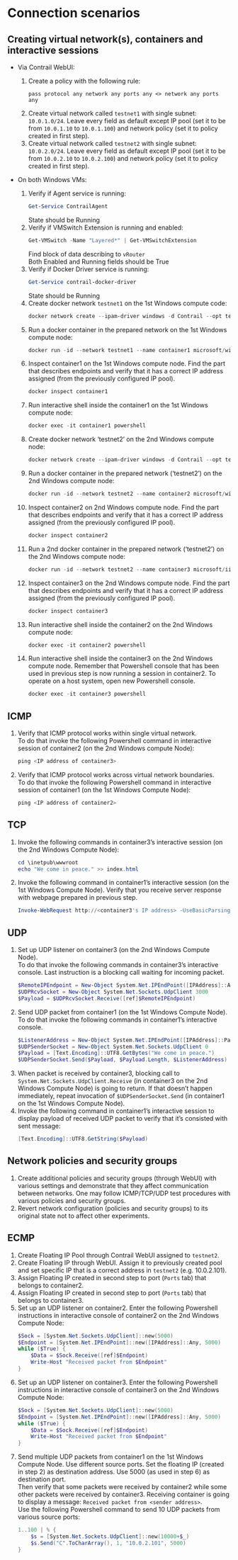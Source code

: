 # Connection scenarios

## Creating virtual network(s), containers and interactive sessions

* Via Contrail WebUI:
    1. Create a policy with the following rule:
        ```
        pass protocol any network any ports any <> network any ports any
        ```
    1. Create virtual network called `testnet1` with single subnet: `10.0.1.0/24`. Leave every field as default except IP pool (set it to be from `10.0.1.10` to `10.0.1.100`) and network policy (set it to policy created in first step).
    1. Create virtual network called `testnet2` with single subnet: `10.0.2.0/24`. Leave every field as default except IP pool (set it to be from `10.0.2.10` to `10.0.2.100`) and network policy (set it to policy created in first step).

* On both Windows VMs:
    1. Verify if Agent service is running:
        ```powershell
        Get-Service ContrailAgent
        ```
        State should be Running
    1. Verify if VMSwitch Extension is running and enabled:
        ```powershell
        Get-VMSwitch -Name "Layered*" | Get-VMSwitchExtension
        ```
        Find block of data describing to `vRouter`  
        Both Enabled and Running fields should be True
    1. Verify if Docker Driver service is running:
        ```powershell
        Get-Service contrail-docker-driver
        ```
        State should be Running
    1. Create docker network `testnet1` on the 1st Windows compute code:
        ```powershell
        docker network create --ipam-driver windows -d Contrail --opt tenant=admin --opt network=testnet1 testnet1
        ```
    1. Run a docker container in the prepared network on the 1st Windows compute node:
        ```powershell
        docker run -id --network testnet1 --name container1 microsoft/windowsservercore powershell
        ```
    1. Inspect container1 on the 1st Windows compute node. Find the part that describes endpoints and verify that it has a correct IP address assigned (from the previously configured IP pool).
        ```powershell
        docker inspect container1
        ```
    1. Run interactive shell inside the container1 on the 1st Windows compute node:
        ```powershell
        docker exec -it container1 powershell
        ```
    1. Create docker network ‘testnet2’ on the 2nd Windows compute node:
        ```powershell
        docker network create --ipam-driver windows -d Contrail --opt tenant=admin --opt network=testnet2 testnet2
        ```
    1. Run a docker container in the prepared network (‘testnet2’) on the 2nd Windows compute node:
        ```powershell
        docker run -id --network testnet2 --name container2 microsoft/windowsservercore powershell
        ```
    1. Inspect container2 on 2nd Windows compute node. Find the part that describes endpoints and verify that it has a correct IP address assigned (from the previously configured IP pool).
        ```powershell
        docker inspect container2
        ```
    1. Run a 2nd docker container in the prepared network (‘testnet2’) on the 2nd Windows compute node:
        ```powershell
        docker run -id --network testnet2 --name container3 microsoft/iis powershell
        ```
    1. Inspect container3 on the 2nd Windows compute node. Find the part that describes endpoints and verify that it has a correct IP address assigned (from the previously configured IP pool).
        ```powershell
        docker inspect container3
        ```
    1. Run interactive shell inside the container2 on the 2nd Windows compute node:
        ```powershell
        docker exec -it container2 powershell
        ```
    1. Run interactive shell inside the container3 on the 2nd Windows compute node. Remember that Powershell console that has been used in previous step is now running a session in container2. To operate on a host system, open new Powershell console.
        ```powershell
        docker exec -it container3 powershell
        ```

## ICMP
1. Verify that ICMP protocol works within single virtual network.  
    To do that invoke the following Powershell command in interactive session of container2 (on the 2nd Windows compute Node):
    ```powershell
    ping <IP address of container3>
    ```
1. Verify that ICMP protocol works across virtual network boundaries.  
    To do that invoke the following Powershell command in interactive session of container1 (on the 1st Windows Compute Node):
    ```powershell
    ping <IP address of container2>
    ```
## TCP
1. Invoke the following commands in container3’s interactive session (on the 2nd Windows Compute Node):
    ```powershell
    cd \inetpub\wwwroot
    echo "We come in peace." >> index.html
    ```
1. Invoke the following command in container1’s interactive session (on the 1st Windows Compute Node). Verify that you receive server response with webpage prepared in previous step.
    ```powershell
    Invoke-WebRequest http://<container3's IP address> -UseBasicParsing
    ```
## UDP
1. Set up UDP listener on container3 (on the 2nd Windows Compute Node).  
    To do that invoke the following commands in container3’s interactive console. Last instruction is a blocking call waiting for incoming packet.
    ```powershell
    $RemoteIPEndpoint = New-Object System.Net.IPEndPoint([IPAddress]::Any, 0)
    $UDPRcvSocket = New-Object System.Net.Sockets.UdpClient 3000
    $Payload = $UDPRcvSocket.Receive([ref]$RemoteIPEndpoint)
    ```
1. Send UDP packet from container1 (on the 1st Windows Compute Node).  
    To do that invoke the following commands in container1’s interactive console.
    ```powershell
    $ListenerAddress = New-Object System.Net.IPEndPoint([IPAddress]::Parse("10.0.2.4"), 3000)
    $UDPSenderSocket = New-Object System.Net.Sockets.UdpClient 0
    $Payload = [Text.Encoding]::UTF8.GetBytes("We come in peace.")
    $UDPSenderSocket.Send($Payload, $Payload.Length, $ListenerAddress)
    ```
1. When packet is received by container3, blocking call to `System.Net.Sockets.UdpClient.Receive` (in container3 on the 2nd Windows Compute Node) is going to return. If that doesn’t happen immediately, repeat invocation of `$UDPSenderSocket.Send` (in container1 on the 1st Windows Compute Node).
1. Invoke the following command in container1’s interactive session to display payload of received UDP packet to verify that it’s consisted with sent message:
    ```powershell
    [Text.Encoding]::UTF8.GetString($Payload)
    ```
## Network policies and security groups
1. Create additional policies and security groups (through WebUI) with various settings and demonstrate that they affect communication between networks. One may follow ICMP/TCP/UDP test procedures with various policies and security groups.
1. Revert network configuration (policies and security groups) to its original state not to affect other experiments.
## ECMP
1. Create Floating IP Pool through Contrail WebUI assigned to `testnet2`.
1. Create Floating IP through WebUI. Assign it to previously created pool and set specific IP that is a correct address in `testnet2` (e.g. 10.0.2.101).
1. Assign Floating IP created in second step to port (`Ports` tab) that belongs to container2.
1. Assign Floating IP created in second step to port (`Ports` tab) that belongs to container3.
1. Set up an UDP listener on container2. Enter the following Powershell instructions in interactive console of container2 on the 2nd Windows Compute Node:
    ```powershell
    $Sock = [System.Net.Sockets.UdpClient]::new(5000)
    $Endpoint = [System.Net.IPEndPoint]::new([IPAddress]::Any, 5000)
    while ($True) {
        $Data = $Sock.Receive([ref]$Endpoint)
        Write-Host "Received packet from $Endpoint"
    }
    ```
1. Set up an UDP listener on container3. Enter the following Powershell instructions in interactive console of container3 on the 2nd Windows Compute Node:
    ```powershell
    $Sock = [System.Net.Sockets.UdpClient]::new(5000)
    $Endpoint = [System.Net.IPEndPoint]::new([IPAddress]::Any, 5000)
    while ($True) {
        $Data = $Sock.Receive([ref]$Endpoint)
        Write-Host "Received packet from $Endpoint"
    }
    ```
1. Send multiple UDP packets from container1 on the 1st Windows Compute Node. Use different source ports. Set the floating IP (created in step 2) as destination address. Use 5000 (as used in step 6) as destination port.  
    Then verify that some packets were received by container2 while some other packets were received by container3. Receiving container is going to display a message: `Received packet from <sender address>`.  
    Use the following Powershell command to send 10 UDP packets from various source ports:
    ```powershell
    1..100 | % {
        $s = [System.Net.Sockets.UdpClient]::new(10000+$_)
        $s.Send("C".ToCharArray(), 1, "10.0.2.101", 5000)
    }
    ```

